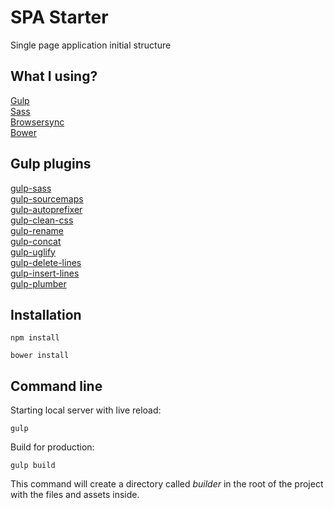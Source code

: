 # SPA Starter

Single page application initial structure

## What I using?

[Gulp](http://gulpjs.com)<br />
[Sass](http://sass-lang.com)<br />
[Browsersync](https://www.browsersync.io)<br />
[Bower](https://bower.io/)<br />

## Gulp plugins

[gulp-sass](https://www.npmjs.com/package/gulp-sass)<br />
[gulp-sourcemaps](https://www.npmjs.com/package/gulp-sourcemaps)<br />
[gulp-autoprefixer](https://www.npmjs.com/package/gulp-autoprefixer)<br />
[gulp-clean-css](https://www.npmjs.com/package/gulp-clean-css)<br />
[gulp-rename](https://www.npmjs.com/package/gulp-rename)<br />
[gulp-concat](https://www.npmjs.com/package/gulp-concat)<br />
[gulp-uglify](https://www.npmjs.com/package/gulp-uglify)<br />
[gulp-delete-lines](https://www.npmjs.com/package/gulp-delete-lines)<br />
[gulp-insert-lines](https://www.npmjs.com/package/gulp-insert-lines)<br />
[gulp-plumber](https://www.npmjs.com/package/gulp-plumber)<br />

## Installation

```
npm install
```

```
bower install
```

## Command line

Starting local server with live reload:

```
gulp
```

Build for production:

```
gulp build
```

This command will create a directory called <i>builder</i> in the root of the project with the files and assets inside.

